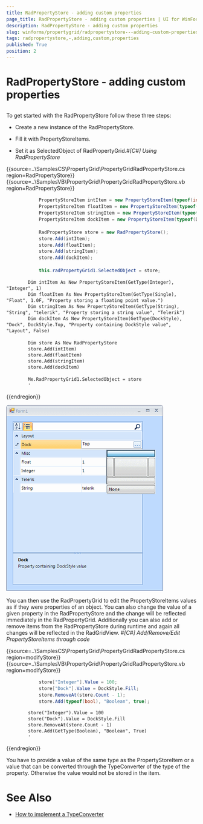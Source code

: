 ```yaml
---
title: RadPropertyStore - adding custom properties
page_title: RadPropertyStore - adding custom properties | UI for WinForms Documentation
description: RadPropertyStore - adding custom properties
slug: winforms/propertygrid/radpropertystore---adding-custom-properties
tags: radpropertystore,-,adding,custom,properties
published: True
position: 2
---
```


# RadPropertyStore - adding custom properties



## 

To get started with the RadPropertyStore follow these three steps:

* Create a new instance of the RadPropertyStore.

* Fill it with PropertyStoreItems.

* Set it as SelectedObject of RadPropertyGrid.#_[C#] Using RadPropertyStore_

	



{{source=..\SamplesCS\PropertyGrid\PropertyGridRadPropertyStore.cs region=RadPropertyStore}} 
{{source=..\SamplesVB\PropertyGrid\PropertyGridRadPropertyStore.vb region=RadPropertyStore}} 

````C#
            PropertyStoreItem intItem = new PropertyStoreItem(typeof(int), "Integer", 1);
            PropertyStoreItem floatItem = new PropertyStoreItem(typeof(float), "Float", 1f, "Property storing a floating point value.");
            PropertyStoreItem stringItem = new PropertyStoreItem(typeof(string), "String", "telerik", "Property storing a string value", "Telerik");
            PropertyStoreItem dockItem = new PropertyStoreItem(typeof(DockStyle), "Dock", DockStyle.Top, "Property containing DockStyle value", "Layout", false);

            RadPropertyStore store = new RadPropertyStore();
            store.Add(intItem);
            store.Add(floatItem);
            store.Add(stringItem);
            store.Add(dockItem);

            this.radPropertyGrid1.SelectedObject = store;
````
````VB.NET
        Dim intItem As New PropertyStoreItem(GetType(Integer), "Integer", 1)
        Dim floatItem As New PropertyStoreItem(GetType(Single), "Float", 1.0F, "Property storing a floating point value.")
        Dim stringItem As New PropertyStoreItem(GetType(String), "String", "telerik", "Property storing a string value", "Telerik")
        Dim dockItem As New PropertyStoreItem(GetType(DockStyle), "Dock", DockStyle.Top, "Property containing DockStyle value", "Layout", False)

        Dim store As New RadPropertyStore
        store.Add(intItem)
        store.Add(floatItem)
        store.Add(stringItem)
        store.Add(dockItem)

        Me.RadPropertyGrid1.SelectedObject = store
        '
````

{{endregion}} 


![propertygrid-radpropertystore 001](images/propertygrid-radpropertystore001.png)

You can then use the RadPropertyGrid to edit the PropertyStoreItems values as if they
        	were properties of an object. You can also change the value of a given property in the 
        	RadPropertyStore and the change will be reflected immediately in the RadPropertyGrid.
        	Additionally you can also add or remove items from the RadPropertyStore during runtime
        	and again all changes will be reflected in the RadGridView.
        #_[C#] Add/Remove/Edit PropertyStoreItems through code_

	



{{source=..\SamplesCS\PropertyGrid\PropertyGridRadPropertyStore.cs region=modifyStore}} 
{{source=..\SamplesVB\PropertyGrid\PropertyGridRadPropertyStore.vb region=modifyStore}} 

````C#
            store["Integer"].Value = 100;
            store["Dock"].Value = DockStyle.Fill;
            store.RemoveAt(store.Count - 1);
            store.Add(typeof(bool), "Boolean", true);
````
````VB.NET
        store("Integer").Value = 100
        store("Dock").Value = DockStyle.Fill
        store.RemoveAt(store.Count - 1)
        store.Add(GetType(Boolean), "Boolean", True)
        '
````

{{endregion}} 




You have to provide a value of the same type as the PropertyStoreItem or a value that can be 
        	converted through the TypeConverter of the type of the property. Otherwise the value would 
        	not be stored in the item.
        

# See Also

 * [How to implement a TypeConverter](http://msdn.microsoft.com/en-us/library/ayybcxe5.aspx)
